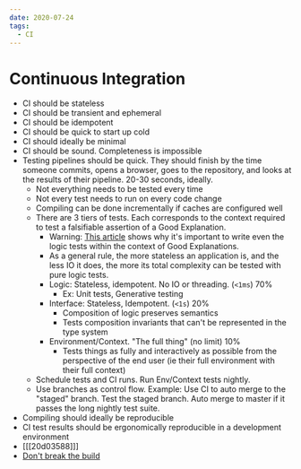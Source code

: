 ```yaml
---
date: 2020-07-24
tags:
  - CI
---
```


# Continuous Integration

- CI should be stateless
- CI should be transient and ephemeral
- CI should be idempotent
- CI should be quick to start up cold
- CI should ideally be minimal
- CI should be sound. Completeness is impossible
- Testing pipelines should be quick. They should finish by the time someone commits, opens a browser, goes to the repository, and looks at the results of their pipeline. 20-30 seconds, ideally.
  - Not everything needs to be tested every time
  - Not every test needs to run on every code change
  - Compiling can be done incrementally if caches are configured well
  - There are 3 tiers of tests. Each corresponds to the context required to test a falsifiable assertion of a Good Explanation.
    - Warning: [This article](https://medium.com/telostouch/why-we-ditched-unit-tests-for-integration-end-to-end-tests-80a86e0ca397) shows why it's important to write even the logic tests within the context of Good Explanations.
    - As a general rule, the more stateless an application is, and the less IO it does, the more its total complexity can be tested with pure logic tests.
    - Logic: Stateless, idempotent. No IO or threading. (`<1ms`) 70%
      - Ex: Unit tests, Generative testing
    - Interface: Stateless, Idempotent. (`<1s`) 20%
      - Composition of logic preserves semantics
      - Tests composition invariants that can't be represented in the type system
    - Environment/Context. "The full thing" (no limit) 10%
      - Tests things as fully and interactively as possible from the perspective of the end user (ie their full environment with their full context)
  - Schedule tests and CI runs. Run Env/Context tests nightly.
  - Use branches as control flow. Example: Use CI to auto merge to the "staged" branch. Test the staged branch. Auto merge to master if it passes the long nightly test suite.
- Compiling should ideally be reproducible
- CI test results should be ergonomically reproducible in a development environment
- [[[20d03588]]]
- [Don't break the build](https://graydon2.dreamwidth.org/1597.html)
